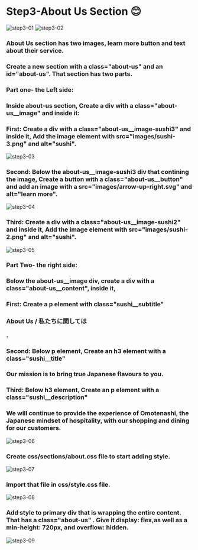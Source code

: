 # Step3-About Us Section 😊

![step3-01]()
![step3-02]()

### About Us section has two images, learn more button  and text about their service.
### Create a new section with a class="about-us" and an id="about-us". That section has two parts.
### Part one- the Left side:
### Inside about-us section, Create a div with a class="about-us__image" and inside it:

### First: Create a div with a class="about-us__image-sushi3" and inside it, Add the image element with src="images/sushi-3.png" and alt="sushi".
![step3-03](https://github.com/fatmakhaledosman/Sushi-Themed-Website-step-by-step/blob/main/step3-about-us/images-readme-file/img3-03.png)

### Second: Below the about-us__image-sushi3 div that contining the image, Create a button with a class="about-us__button" and add an image with a src="images/arrow-up-right.svg" and alt="learn more".

![step3-04](https://github.com/fatmakhaledosman/Sushi-Themed-Website-step-by-step/blob/main/step3-about-us/images-readme-file/img3-04.png)

### Third: Create a div with a class="about-us__image-sushi2" and inside it, Add the image element with src="images/sushi-2.png" and alt="sushi".
![step3-05](https://github.com/fatmakhaledosman/Sushi-Themed-Website-step-by-step/blob/main/step3-about-us/images-readme-file/img3-05.png)

### Part Two- the right side:
### Below the about-us__image div, create a div with a class="about-us__content", inside it, 
### First: Create a p element with class="sushi__subtitle"
### <p class="sushi__subtitle">About Us / 私たちに関しては</p>.
### Second: Below p element, Create an h3 element with a class="sushi__title"
### <h3 class="sushi__title"> Our mission is to bring true Japanese flavours to you.</h3>
### Third: Below h3 element, Create an p element with a class="sushi__description"
### <p class="sushi__description"> We will continue to provide the experience of Omotenashi, the Japanese mindset of hospitality, with our shopping and dining for our customers. </p>

![step3-06](https://github.com/fatmakhaledosman/Sushi-Themed-Website-step-by-step/blob/main/step3-about-us/images-readme-file/img3-06.png)

### Create css/sections/about.css file to start adding style.
![step3-07]()
### Import that file in css/style.css file.
![step3-08]()
### Add style to primary div that is wrapping the entire content. That has a class="about-us" . Give it display: flex,as well as a min-height: 720px, and overflow: hidden.
![step3-09]()



